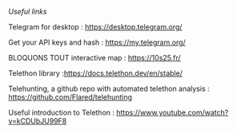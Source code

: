 _Useful links_ 

Telegram for desktop : https://desktop.telegram.org/

Get your API keys and hash : https://my.telegram.org/

BLOQUONS TOUT interactive map : https://10s25.fr/

Telethon library :https://docs.telethon.dev/en/stable/

Telehunting, a github repo with automated telethon analysis : https://github.com/Flared/telehunting

Useful introduction to Telethon : https://www.youtube.com/watch?v=kCDUbJU99F8


